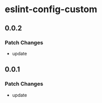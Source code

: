 # eslint-config-custom

## 0.0.2

### Patch Changes

- update

## 0.0.1

### Patch Changes

- update

